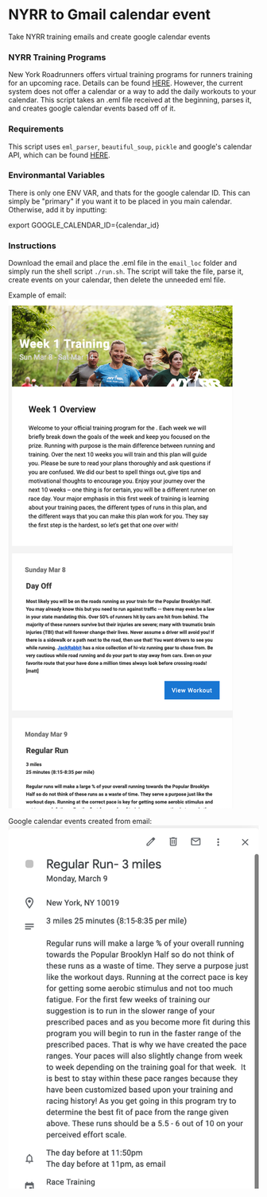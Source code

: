 # NYRR to Gmail calendar event
Take NYRR training emails and create google calendar events

### NYRR Training Programs
New York Roadrunners offers virtual training programs for runners training 
for an upcoming race. Details can be found [HERE](https://www.nyrr.org/train/virtual-training). 
However, the current system does not offer a calendar or a way to add the daily workouts to your calendar. 
This script takes an .eml file received at the beginning, parses it, and creates google calendar events 
based off of it.

### Requirements
This script uses `eml_parser`, `beautiful_soup`, `pickle` and google's calendar API, which can be found [HERE](https://developers.google.com/calendar).

### Environmantal Variables
There is only one ENV VAR, and thats for the google calendar ID. This can simply be "primary" if you want it to be 
placed in you main calendar. Otherwise, add it by inputting:

export GOOGLE_CALENDAR_ID={calendar_id}

### Instructions
Download the email and place the .eml file in the `email_loc` folder and simply run the shell script `./run.sh`. The 
script will take the file, parse it, create events on your calendar, then delete the unneeded eml file.

Example of email: 
![blah](https://raw.githubusercontent.com/cjtamayo/nyrr_email_to_calendar/master/images/nyrr_email_screenshot0.png "original email")


Google calendar events created from email:
![alt text](https://raw.githubusercontent.com/cjtamayo/nyrr_email_to_calendar/master/images/nyrr_email_screenshot1.png "relevant calendar event")





